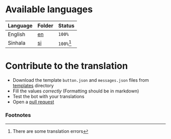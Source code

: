 # Available languages

| Language |  Folder  |   Status   |
| -------- | -------- | ---------- |
| English  | [en](en) |   `100%`   |
| Sinhala  | [si](si) | `100%`[^1] |


# Contribute to the translation

- Download the template `button.json` and `messages.json` files from [templates](templates) directory
- Fill the values *correctly* (Formatting should be in markdown)
- Test the bot with your translations
- Open a [pull request](https://github.com/Itz-fork/Unzip-Bot/pulls)


### Footnotes

[^1]: There are some translation errors